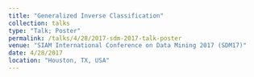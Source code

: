 ```yaml
---
title: "Generalized Inverse Classification"
collection: talks
type: "Talk; Poster"
permalink: /talks/4/28/2017-sdm-2017-talk-poster
venue: "SIAM International Conference on Data Mining 2017 (SDM17)"
date: 4/28/2017
location: "Houston, TX, USA"
---
```

